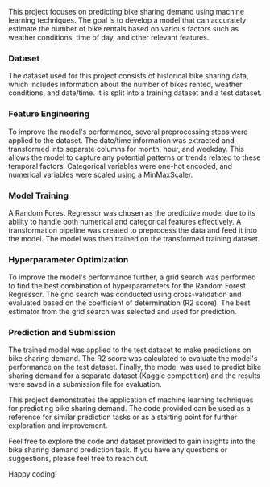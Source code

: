 This project focuses on predicting bike sharing demand using machine learning techniques. The goal is to develop a model that can accurately estimate the number of bike rentals based on various factors such as weather conditions, time of day, and other relevant features.

### Dataset

The dataset used for this project consists of historical bike sharing data, which includes information about the number of bikes rented, weather conditions, and date/time. It is split into a training dataset and a test dataset.

### Feature Engineering

To improve the model's performance, several preprocessing steps were applied to the dataset. The date/time information was extracted and transformed into separate columns for month, hour, and weekday. This allows the model to capture any potential patterns or trends related to these temporal factors. Categorical variables were one-hot encoded, and numerical variables were scaled using a MinMaxScaler.

### Model Training

A Random Forest Regressor was chosen as the predictive model due to its ability to handle both numerical and categorical features effectively. A transformation pipeline was created to preprocess the data and feed it into the model. The model was then trained on the transformed training dataset.

### Hyperparameter Optimization

To improve the model's performance further, a grid search was performed to find the best combination of hyperparameters for the Random Forest Regressor. The grid search was conducted using cross-validation and evaluated based on the coefficient of determination (R2 score). The best estimator from the grid search was selected and used for prediction.

### Prediction and Submission

The trained model was applied to the test dataset to make predictions on bike sharing demand. The R2 score was calculated to evaluate the model's performance on the test dataset. Finally, the model was used to predict bike sharing demand for a separate dataset (Kaggle competition) and the results were saved in a submission file for evaluation.

This project demonstrates the application of machine learning techniques for predicting bike sharing demand. The code provided can be used as a reference for similar prediction tasks or as a starting point for further exploration and improvement.

Feel free to explore the code and dataset provided to gain insights into the bike sharing demand prediction task. If you have any questions or suggestions, please feel free to reach out.

Happy coding!
